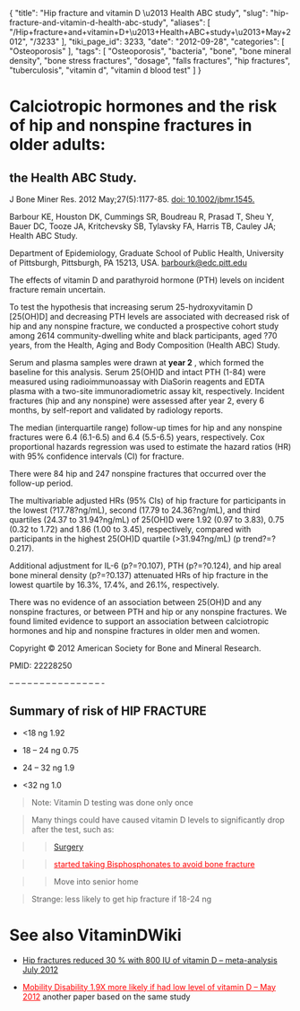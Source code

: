 {
    "title": "Hip fracture and vitamin D \u2013 Health ABC study",
    "slug": "hip-fracture-and-vitamin-d-health-abc-study",
    "aliases": [
        "/Hip+fracture+and+vitamin+D+\u2013+Health+ABC+study+\u2013+May+2012",
        "/3233"
    ],
    "tiki_page_id": 3233,
    "date": "2012-09-28",
    "categories": [
        "Osteoporosis"
    ],
    "tags": [
        "Osteoporosis",
        "bacteria",
        "bone",
        "bone mineral density",
        "bone stress fractures",
        "dosage",
        "falls fractures",
        "hip fractures",
        "tuberculosis",
        "vitamin d",
        "vitamin d blood test"
    ]
}


# Calciotropic hormones and the risk of hip and nonspine fractures in older adults:

## the Health ABC Study.

J Bone Miner Res. 2012 May;27(5):1177-85. [doi: 10.1002/jbmr.1545.](https://doi.org/10.1002/jbmr.1545.)

Barbour KE, Houston DK, Cummings SR, Boudreau R, Prasad T, Sheu Y, Bauer DC, Tooze JA, Kritchevsky SB, Tylavsky FA, Harris TB, Cauley JA; Health ABC Study.

Department of Epidemiology, Graduate School of Public Health, University of Pittsburgh, Pittsburgh, PA 15213, USA. barbourk@edc.pitt.edu

The effects of vitamin D and parathyroid hormone (PTH) levels on incident fracture remain uncertain. 

To test the hypothesis that increasing serum 25-hydroxyvitamin D <span>[25(OH)D]</span> and decreasing PTH levels are associated with decreased risk of hip and any nonspine fracture, we conducted a prospective cohort study among 2614 community-dwelling white and black participants, aged ?70 years, from the Health, Aging and Body Composition (Health ABC) Study. 

Serum and plasma samples were drawn at  **year 2** , which formed the baseline for this analysis. Serum 25(OH)D and intact PTH (1-84) were measured using radioimmunoassay with DiaSorin reagents and EDTA plasma with a two-site immunoradiometric assay kit, respectively. Incident fractures (hip and any nonspine) were assessed after year 2, every 6 months, by self-report and validated by radiology reports. 

The median (interquartile range) follow-up times for hip and any nonspine fractures were 6.4 (6.1-6.5) and 6.4 (5.5-6.5) years, respectively. Cox proportional hazards regression was used to estimate the hazard ratios (HR) with 95% confidence intervals (CI) for fracture. 

There were 84 hip and 247 nonspine fractures that occurred over the follow-up period. 

The multivariable adjusted HRs (95% CIs) of hip fracture for participants in the lowest (?17.78?ng/mL), second (17.79 to 24.36?ng/mL), and third quartiles (24.37 to 31.94?ng/mL) of 25(OH)D were 1.92 (0.97 to 3.83), 0.75 (0.32 to 1.72) and 1.86 (1.00 to 3.45), respectively, compared with participants in the highest 25(OH)D quartile (>31.94?ng/mL) (p trend?=?0.217). 

Additional adjustment for IL-6 (p?=?0.107), PTH (p?=?0.124), and hip areal bone mineral density (p?=?0.137) attenuated HRs of hip fracture in the lowest quartile by 16.3%, 17.4%, and 26.1%, respectively. 

There was no evidence of an association between 25(OH)D and any nonspine fractures, or between PTH and hip or any nonspine fractures. We found limited evidence to support an association between calciotropic hormones and hip and nonspine fractures in older men and women.

Copyright © 2012 American Society for Bone and Mineral Research.

PMID: 22228250

– – – – – – – – – – – – – – – -

## Summary of risk of HIP FRACTURE

* <18 ng 1.92

* 18 – 24 ng 0.75

* 24 – 32 ng 1.9

* <32 ng 1.0

> Note: Vitamin D testing was done only once

> Many things could have caused vitamin D levels to significantly drop after the test, such as:

> > [Surgery](https://www.VitaminDWiki.com/tiki-browse_categories.php?parentId=64&sort_mode=created_desc%20)

> > <a href="/posts/started-taking-bisphosphonates-to-avoid-bone-fracture" style="color: red; text-decoration: underline;" title="This link has an unknown page_id: 3097">started taking Bisphosphonates to avoid bone fracture</a>

> > Move into senior home

> Strange: less likely to get hip fracture if 18-24 ng

# See also VitaminDWiki

* [Hip fractures reduced 30 % with 800 IU of vitamin D – meta-analysis July 2012](/posts/hip-fractures-reduced-30-percent-with-800-iu-of-vitamin-d-meta-analysis)

* <a href="/posts/mobility-disability-19x-more-likely-if-had-low-level-of-vitamin-d" style="color: red; text-decoration: underline;" title="This link has an unknown page_id: 2714">Mobility Disability 1.9X more likely if had low level of vitamin D – May 2012</a> another paper based on the same study